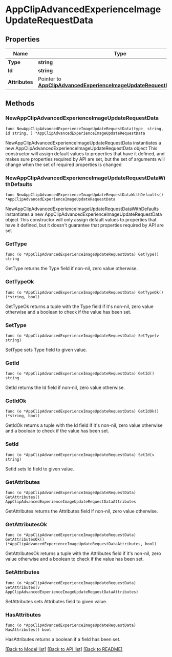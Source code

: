 # AppClipAdvancedExperienceImageUpdateRequestData

## Properties

Name | Type | Description | Notes
------------ | ------------- | ------------- | -------------
**Type** | **string** |  | 
**Id** | **string** |  | 
**Attributes** | Pointer to [**AppClipAdvancedExperienceImageUpdateRequestDataAttributes**](AppClipAdvancedExperienceImageUpdateRequestDataAttributes.md) |  | [optional] 

## Methods

### NewAppClipAdvancedExperienceImageUpdateRequestData

`func NewAppClipAdvancedExperienceImageUpdateRequestData(type_ string, id string, ) *AppClipAdvancedExperienceImageUpdateRequestData`

NewAppClipAdvancedExperienceImageUpdateRequestData instantiates a new AppClipAdvancedExperienceImageUpdateRequestData object
This constructor will assign default values to properties that have it defined,
and makes sure properties required by API are set, but the set of arguments
will change when the set of required properties is changed

### NewAppClipAdvancedExperienceImageUpdateRequestDataWithDefaults

`func NewAppClipAdvancedExperienceImageUpdateRequestDataWithDefaults() *AppClipAdvancedExperienceImageUpdateRequestData`

NewAppClipAdvancedExperienceImageUpdateRequestDataWithDefaults instantiates a new AppClipAdvancedExperienceImageUpdateRequestData object
This constructor will only assign default values to properties that have it defined,
but it doesn't guarantee that properties required by API are set

### GetType

`func (o *AppClipAdvancedExperienceImageUpdateRequestData) GetType() string`

GetType returns the Type field if non-nil, zero value otherwise.

### GetTypeOk

`func (o *AppClipAdvancedExperienceImageUpdateRequestData) GetTypeOk() (*string, bool)`

GetTypeOk returns a tuple with the Type field if it's non-nil, zero value otherwise
and a boolean to check if the value has been set.

### SetType

`func (o *AppClipAdvancedExperienceImageUpdateRequestData) SetType(v string)`

SetType sets Type field to given value.


### GetId

`func (o *AppClipAdvancedExperienceImageUpdateRequestData) GetId() string`

GetId returns the Id field if non-nil, zero value otherwise.

### GetIdOk

`func (o *AppClipAdvancedExperienceImageUpdateRequestData) GetIdOk() (*string, bool)`

GetIdOk returns a tuple with the Id field if it's non-nil, zero value otherwise
and a boolean to check if the value has been set.

### SetId

`func (o *AppClipAdvancedExperienceImageUpdateRequestData) SetId(v string)`

SetId sets Id field to given value.


### GetAttributes

`func (o *AppClipAdvancedExperienceImageUpdateRequestData) GetAttributes() AppClipAdvancedExperienceImageUpdateRequestDataAttributes`

GetAttributes returns the Attributes field if non-nil, zero value otherwise.

### GetAttributesOk

`func (o *AppClipAdvancedExperienceImageUpdateRequestData) GetAttributesOk() (*AppClipAdvancedExperienceImageUpdateRequestDataAttributes, bool)`

GetAttributesOk returns a tuple with the Attributes field if it's non-nil, zero value otherwise
and a boolean to check if the value has been set.

### SetAttributes

`func (o *AppClipAdvancedExperienceImageUpdateRequestData) SetAttributes(v AppClipAdvancedExperienceImageUpdateRequestDataAttributes)`

SetAttributes sets Attributes field to given value.

### HasAttributes

`func (o *AppClipAdvancedExperienceImageUpdateRequestData) HasAttributes() bool`

HasAttributes returns a boolean if a field has been set.


[[Back to Model list]](../README.md#documentation-for-models) [[Back to API list]](../README.md#documentation-for-api-endpoints) [[Back to README]](../README.md)


